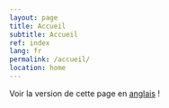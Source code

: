 ```yaml
---
layout: page
title: Accueil
subtitle: Accueil
ref: index
lang: fr
permalink: /accueil/
location: home
---
```


Voir la version de cette page en <a href="/">anglais</a> !
